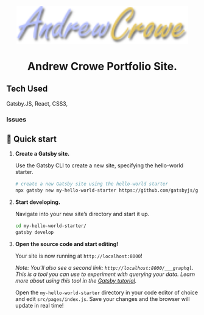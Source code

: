 <p align="center">
  <a href="https://www.andrewcrowe.nz">
    <img alt="Gatsby" src="./src/images/logo.png" width="450" />
  </a>
</p>
<h1 align="center">
 Andrew Crowe Portfolio Site. 
</h1>

<h2>Tech Used</h2>
<p>Gatsby.JS, React, CSS3,

<h3>Issues</h3>
<p>






## 🚀 Quick start

1.  **Create a Gatsby site.**

    Use the Gatsby CLI to create a new site, specifying the hello-world starter.

    ```sh
    # create a new Gatsby site using the hello-world starter
    npx gatsby new my-hello-world-starter https://github.com/gatsbyjs/gatsby-starter-hello-world
    ```

1.  **Start developing.**

    Navigate into your new site’s directory and start it up.

    ```sh
    cd my-hello-world-starter/
    gatsby develop
    ```

1.  **Open the source code and start editing!**

    Your site is now running at `http://localhost:8000`!

    _Note: You'll also see a second link: _`http://localhost:8000/___graphql`_. This is a tool you can use to experiment with querying your data. Learn more about using this tool in the [Gatsby tutorial](https://www.gatsbyjs.org/tutorial/part-five/#introducing-graphiql)._

    Open the `my-hello-world-starter` directory in your code editor of choice and edit `src/pages/index.js`. Save your changes and the browser will update in real time!

